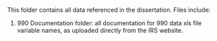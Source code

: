 This folder contains all data referenced in the dissertation. Files include:

1. 990 Documentation folder: all documentation for 990 data xls file variable names, as uploaded directly from the IRS website. 
